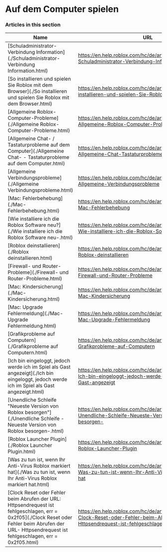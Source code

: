 # Auf dem Computer spielen  
### Articles in this section
Name|URL
-|-
[Schuladministrator-Verbindung Information](./Schuladministrator-Verbindung Information.html) |https://en.help.roblox.com/hc/de/articles/115005744663-Schuladministrator-Verbindung-Information
[So installieren und spielen Sie Roblox mit dem Browser](./So installieren und spielen Sie Roblox mit dem Browser.html) |https://en.help.roblox.com/hc/de/articles/204473560-So-installieren-und-spielen-Sie-Roblox-mit-dem-Browser
[Allgemeine Roblox-Computer-Probleme](./Allgemeine Roblox-Computer-Probleme.html) |https://en.help.roblox.com/hc/de/articles/203312870-Allgemeine-Roblox-Computer-Probleme
[Allgemeine Chat- / Tastaturprobleme auf dem Computer](./Allgemeine Chat- - Tastaturprobleme auf dem Computer.html) |https://en.help.roblox.com/hc/de/articles/203313040-Allgemeine-Chat-Tastaturprobleme-auf-dem-Computer
[Allgemeine Verbindungsprobleme](./Allgemeine Verbindungsprobleme.html) |https://en.help.roblox.com/hc/de/articles/203312880-Allgemeine-Verbindungsprobleme
[Mac: Fehlerbehebung](./Mac- Fehlerbehebung.html) |https://en.help.roblox.com/hc/de/articles/203312990-Mac-Fehlerbehebung
[Wie installiere ich die Roblox Software neu?](./Wie installiere ich die Roblox Software neu-.html) |https://en.help.roblox.com/hc/de/articles/203312910-Wie-installiere-ich-die-Roblox-Software-neu-
[Roblox deinstallieren](./Roblox deinstallieren.html) |https://en.help.roblox.com/hc/de/articles/203312980-Roblox-deinstallieren
[Firewall- und Router-Probleme](./Firewall- und Router-Probleme.html) |https://en.help.roblox.com/hc/de/articles/203312840-Firewall-und-Router-Probleme
[Mac: Kindersicherung](./Mac- Kindersicherung.html) |https://en.help.roblox.com/hc/de/articles/203313010-Mac-Kindersicherung
[Mac: Upgrade Fehlermeldung](./Mac- Upgrade Fehlermeldung.html) |https://en.help.roblox.com/hc/de/articles/203313000-Mac-Upgrade-Fehlermeldung
[Grafikprobleme auf Computern](./Grafikprobleme auf Computern.html) |https://en.help.roblox.com/hc/de/articles/203312790-Grafikprobleme-auf-Computern
[Ich bin eingeloggt, jedoch werde ich im Spiel als Gast angezeigt](./Ich bin eingeloggt, jedoch werde ich im Spiel als Gast angezeigt.html) |https://en.help.roblox.com/hc/de/articles/205211416-Ich-bin-eingeloggt-jedoch-werde-ich-im-Spiel-als-Gast-angezeigt
[Unendliche Schleife "Neueste Version von Roblox besorgen"](./Unendliche Schleife -Neueste Version von Roblox besorgen-.html) |https://en.help.roblox.com/hc/de/articles/203312940-Unendliche-Schleife-Neueste-Version-von-Roblox-besorgen-
[Roblox Launcher Plugin](./Roblox Launcher Plugin.html) |https://en.help.roblox.com/hc/de/articles/203313020-Roblox-Launcher-Plugin
[Was zu tun ist, wenn Ihr Anti-Virus Roblox markiert hat](./Was zu tun ist, wenn Ihr Anti-Virus Roblox markiert hat.html) |https://en.help.roblox.com/hc/de/articles/203313030-Was-zu-tun-ist-wenn-Ihr-Anti-Virus-Roblox-markiert-hat
[Clock Reset oder Fehler beim Abrufen der URL: Httpsendrequest ist fehlgeschlagen, err = 0x2f05](./Clock Reset oder Fehler beim Abrufen der URL- Httpsendrequest ist fehlgeschlagen, err = 0x2f05.html) |https://en.help.roblox.com/hc/de/articles/203312830-Clock-Reset-oder-Fehler-beim-Abrufen-der-URL-Httpsendrequest-ist-fehlgeschlagen-err-0x2f05